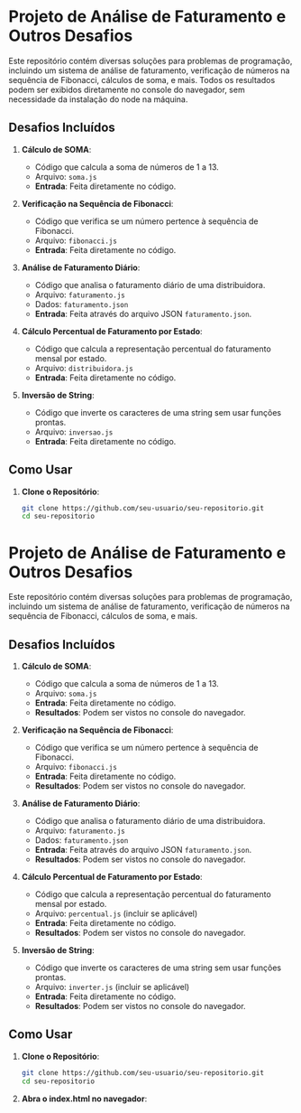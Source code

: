 # Projeto de Análise de Faturamento e Outros Desafios

Este repositório contém diversas soluções para problemas de programação, incluindo um sistema de análise de faturamento, verificação de números na sequência de Fibonacci, cálculos de soma, e mais. Todos os resultados podem ser exibidos diretamente no console do navegador, sem necessidade da instalação do node na máquina.

## Desafios Incluídos

1. **Cálculo de SOMA**:
   - Código que calcula a soma de números de 1 a 13.
   - Arquivo: `soma.js`
   - **Entrada**: Feita diretamente no código.

2. **Verificação na Sequência de Fibonacci**:
   - Código que verifica se um número pertence à sequência de Fibonacci.
   - Arquivo: `fibonacci.js`
   - **Entrada**: Feita diretamente no código.

3. **Análise de Faturamento Diário**:
   - Código que analisa o faturamento diário de uma distribuidora.
   - Arquivo: `faturamento.js`
   - Dados: `faturamento.json`
   - **Entrada**: Feita através do arquivo JSON `faturamento.json`.

4. **Cálculo Percentual de Faturamento por Estado**:
   - Código que calcula a representação percentual do faturamento mensal por estado.
   - Arquivo: `distribuidora.js` 
   - **Entrada**: Feita diretamente no código.

5. **Inversão de String**:
   - Código que inverte os caracteres de uma string sem usar funções prontas.
   - Arquivo: `inversao.js` 
   - **Entrada**: Feita diretamente no código.

## Como Usar

1. **Clone o Repositório**:
   ```bash
   git clone https://github.com/seu-usuario/seu-repositorio.git
   cd seu-repositorio

# Projeto de Análise de Faturamento e Outros Desafios

Este repositório contém diversas soluções para problemas de programação, incluindo um sistema de análise de faturamento, verificação de números na sequência de Fibonacci, cálculos de soma, e mais.

## Desafios Incluídos

1. **Cálculo de SOMA**:
   - Código que calcula a soma de números de 1 a 13.
   - Arquivo: `soma.js`
   - **Entrada**: Feita diretamente no código.
   - **Resultados**: Podem ser vistos no console do navegador.

2. **Verificação na Sequência de Fibonacci**:
   - Código que verifica se um número pertence à sequência de Fibonacci.
   - Arquivo: `fibonacci.js`
   - **Entrada**: Feita diretamente no código.
   - **Resultados**: Podem ser vistos no console do navegador.

3. **Análise de Faturamento Diário**:
   - Código que analisa o faturamento diário de uma distribuidora.
   - Arquivo: `faturamento.js`
   - Dados: `faturamento.json`
   - **Entrada**: Feita através do arquivo JSON `faturamento.json`.
   - **Resultados**: Podem ser vistos no console do navegador.

4. **Cálculo Percentual de Faturamento por Estado**:
   - Código que calcula a representação percentual do faturamento mensal por estado.
   - Arquivo: `percentual.js` (incluir se aplicável)
   - **Entrada**: Feita diretamente no código.
   - **Resultados**: Podem ser vistos no console do navegador.

5. **Inversão de String**:
   - Código que inverte os caracteres de uma string sem usar funções prontas.
   - Arquivo: `inverter.js` (incluir se aplicável)
   - **Entrada**: Feita diretamente no código.
   - **Resultados**: Podem ser vistos no console do navegador.

## Como Usar

1. **Clone o Repositório**:
   ```bash
   git clone https://github.com/seu-usuario/seu-repositorio.git
   cd seu-repositorio

2. **Abra o index.html no navegador**:


